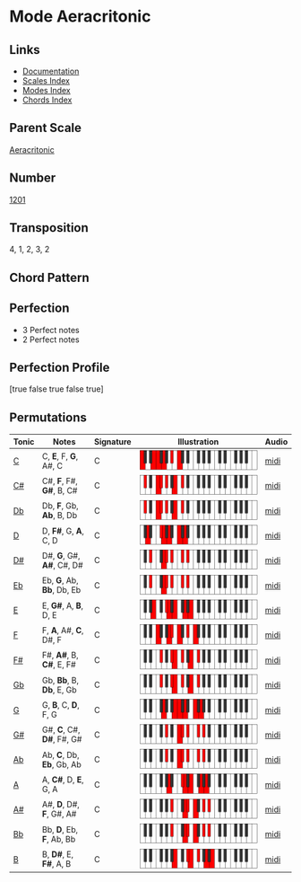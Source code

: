 # Mode Aeracritonic

## Links

- [Documentation](README.md)
- [Scales Index](Scales.md)
- [Modes Index](Modes.md)
- [Chords Index](Chords.md)

## Parent Scale

[Aeracritonic](ScaleAeracritonic.md)

## Number

[1201](https://ianring.com/musictheory/scales/1201)

## Transposition

4, 1, 2, 3, 2

## Chord Pattern



## Perfection

- 3 Perfect notes
- 2 Perfect notes

## Perfection Profile

[true false true false true]

## Permutations

| Tonic | Notes | Signature | Illustration | Audio |
|-------|-------|-----------|--------------|-------|
| [C](ModeCNaturalAeracritonic.md) | C, **E**, F, **G**, A#, C | C | ![CNaturalAeracritonic](ModeCNaturalAeracritonic.png) | [midi](https://github.com/edipermadi/music/blob/main/docs/ModeCNaturalAeracritonic.mid?raw=true) |
| [C#](ModeCSharpAeracritonic.md) | C#, **F**, F#, **G#**, B, C# | C | ![CSharpAeracritonic](ModeCSharpAeracritonic.png) | [midi](https://github.com/edipermadi/music/blob/main/docs/ModeCSharpAeracritonic.mid?raw=true) |
| [Db](ModeDFlatAeracritonic.md) | Db, **F**, Gb, **Ab**, B, Db | C | ![DFlatAeracritonic](ModeDFlatAeracritonic.png) | [midi](https://github.com/edipermadi/music/blob/main/docs/ModeDFlatAeracritonic.mid?raw=true) |
| [D](ModeDNaturalAeracritonic.md) | D, **F#**, G, **A**, C, D | C | ![DNaturalAeracritonic](ModeDNaturalAeracritonic.png) | [midi](https://github.com/edipermadi/music/blob/main/docs/ModeDNaturalAeracritonic.mid?raw=true) |
| [D#](ModeDSharpAeracritonic.md) | D#, **G**, G#, **A#**, C#, D# | C | ![DSharpAeracritonic](ModeDSharpAeracritonic.png) | [midi](https://github.com/edipermadi/music/blob/main/docs/ModeDSharpAeracritonic.mid?raw=true) |
| [Eb](ModeEFlatAeracritonic.md) | Eb, **G**, Ab, **Bb**, Db, Eb | C | ![EFlatAeracritonic](ModeEFlatAeracritonic.png) | [midi](https://github.com/edipermadi/music/blob/main/docs/ModeEFlatAeracritonic.mid?raw=true) |
| [E](ModeENaturalAeracritonic.md) | E, **G#**, A, **B**, D, E | C | ![ENaturalAeracritonic](ModeENaturalAeracritonic.png) | [midi](https://github.com/edipermadi/music/blob/main/docs/ModeENaturalAeracritonic.mid?raw=true) |
| [F](ModeFNaturalAeracritonic.md) | F, **A**, A#, **C**, D#, F | C | ![FNaturalAeracritonic](ModeFNaturalAeracritonic.png) | [midi](https://github.com/edipermadi/music/blob/main/docs/ModeFNaturalAeracritonic.mid?raw=true) |
| [F#](ModeFSharpAeracritonic.md) | F#, **A#**, B, **C#**, E, F# | C | ![FSharpAeracritonic](ModeFSharpAeracritonic.png) | [midi](https://github.com/edipermadi/music/blob/main/docs/ModeFSharpAeracritonic.mid?raw=true) |
| [Gb](ModeGFlatAeracritonic.md) | Gb, **Bb**, B, **Db**, E, Gb | C | ![GFlatAeracritonic](ModeGFlatAeracritonic.png) | [midi](https://github.com/edipermadi/music/blob/main/docs/ModeGFlatAeracritonic.mid?raw=true) |
| [G](ModeGNaturalAeracritonic.md) | G, **B**, C, **D**, F, G | C | ![GNaturalAeracritonic](ModeGNaturalAeracritonic.png) | [midi](https://github.com/edipermadi/music/blob/main/docs/ModeGNaturalAeracritonic.mid?raw=true) |
| [G#](ModeGSharpAeracritonic.md) | G#, **C**, C#, **D#**, F#, G# | C | ![GSharpAeracritonic](ModeGSharpAeracritonic.png) | [midi](https://github.com/edipermadi/music/blob/main/docs/ModeGSharpAeracritonic.mid?raw=true) |
| [Ab](ModeAFlatAeracritonic.md) | Ab, **C**, Db, **Eb**, Gb, Ab | C | ![AFlatAeracritonic](ModeAFlatAeracritonic.png) | [midi](https://github.com/edipermadi/music/blob/main/docs/ModeAFlatAeracritonic.mid?raw=true) |
| [A](ModeANaturalAeracritonic.md) | A, **C#**, D, **E**, G, A | C | ![ANaturalAeracritonic](ModeANaturalAeracritonic.png) | [midi](https://github.com/edipermadi/music/blob/main/docs/ModeANaturalAeracritonic.mid?raw=true) |
| [A#](ModeASharpAeracritonic.md) | A#, **D**, D#, **F**, G#, A# | C | ![ASharpAeracritonic](ModeASharpAeracritonic.png) | [midi](https://github.com/edipermadi/music/blob/main/docs/ModeASharpAeracritonic.mid?raw=true) |
| [Bb](ModeBFlatAeracritonic.md) | Bb, **D**, Eb, **F**, Ab, Bb | C | ![BFlatAeracritonic](ModeBFlatAeracritonic.png) | [midi](https://github.com/edipermadi/music/blob/main/docs/ModeBFlatAeracritonic.mid?raw=true) |
| [B](ModeBNaturalAeracritonic.md) | B, **D#**, E, **F#**, A, B | C | ![BNaturalAeracritonic](ModeBNaturalAeracritonic.png) | [midi](https://github.com/edipermadi/music/blob/main/docs/ModeBNaturalAeracritonic.mid?raw=true) |
